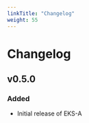```yaml
---
linkTitle: "Changelog"
weight: 55
---
```


# Changelog

## v0.5.0

### Added

- Initial release of EKS-A